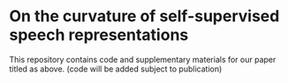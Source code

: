 # On the curvature of self-supervised speech representations

This repository contains code and supplementary materials for our paper titled as above. (code will be added subject to publication)
